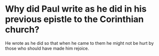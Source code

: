 # Why did Paul write as he did in his previous epistle to the Corinthian church?

He wrote as he did so that when he came to them he might not be hurt by those who should have made him rejoice.
